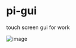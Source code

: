 # pi-gui
touch screen gui for work

![image](https://user-images.githubusercontent.com/8431762/142264829-fae8095f-8886-46ea-b803-9405df7e8c8b.png)
